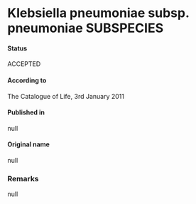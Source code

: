 # Klebsiella pneumoniae subsp. pneumoniae SUBSPECIES

#### Status
ACCEPTED

#### According to
The Catalogue of Life, 3rd January 2011

#### Published in
null

#### Original name
null

### Remarks
null